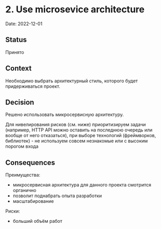 # 2. Use microsevice architecture

Date: 2022-12-01

## Status

Принято

## Context

Необходимо выбрать архитектурный стиль, которого будет придерживаться проект.

## Decision

Решено использовать микросервисную архитектуру. 

Для нивелирования рисков (см. ниже) приоритизируем задачи (например, HTTP API 
можно оставить на последнюю очередь или вообще от него отказаться), при выборе 
технологий (фреймворков, библиотек) - не используем совсем незнакомые или с высоким 
порогом входа

## Consequences

Преимущества:

- микросервисная архитектура для данного проекта смотрится органично
- позволит поднабрать опыта разработки
- масштабирование

Риски: 
- больший объём работ